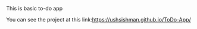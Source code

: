 This is basic to-do app

You can see the project at this link:https://ushsishman.github.io/ToDo-App/
